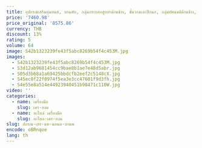 ```yaml
---
title: อุปกรณ์เสริมหุ่นยนต์, บานพับ, กลุ่มกระบอกสูบท่าด้านข้าง, ชั้นวางและปีกนก, กลุ่มทัศนคติด้านข้าง, กระบอกสูบ HC/3240/4040/W
price: '7460.98'
price_original: '8575.86'
currency: THB
discount: 13%
rating: 5
volume: 64
image: S42b1323239fe43f5abc8269b54f4c453M.jpg
images:
  - S42b1323239fe43f5abc8269b54f4c453M.jpg
  - S3d12ab9681454cc9bae8b1ae7e48d5abr.jpg
  - S05d3b68a1a69425bbdcfb2eef2c5148cX.jpg
  - S45ec0f22f0974f5ea3e3cc47601f9d3fh.jpg
  - S4e55e8a514e44923940451b98471c110W.jpg
video: ''
categories:
  - name: เครื่องมือ
    slug: เคร-องม
  - name: อะไหล่ เครื่องมือ
    slug: อะไหล-เคร-องม
slug: ปกรณ-เสร-มห-นยนต-บานพ
encode: oBRnqoe
lang: th
---
```

  
